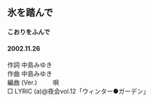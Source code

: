 ## 氷を踏んで
#### こおりをふんで
#### 2002.11.26


作詞     中島みゆき　　　　　   
作曲      中島みゆき  　　　   
編曲 (Ver.) 　　
唄          
□ LYRIC (a)@夜会vol.12「ウィンター●ガーデン」 